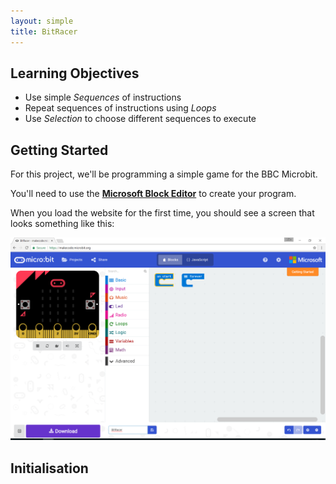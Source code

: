 ```yaml
---
layout: simple
title: BitRacer
---
```


## Learning Objectives

* Use simple *Sequences* of instructions
* Repeat sequences of instructions using *Loops*
* Use *Selection* to choose different sequences to execute

## Getting Started

For this project, we'll be programming a simple game for the BBC Microbit.

You'll need to use the **[Microsoft Block Editor](https://makecode.microbit.org/)** to create your program.

When you load the website for the first time, you should see a screen that looks something like this:

![Block Editor](resources/01.png)

## Initialisation